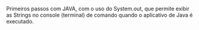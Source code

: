 Primeiros passos com JAVA, com o uso do System.out, que permite exibir as Strings no console (terminal) de comando quando o aplicativo de Java é executado.
